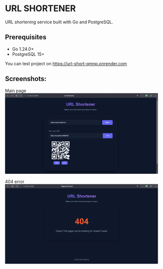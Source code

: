 # URL SHORTENER
URL shortening service built with Go and PostgreSQL.

## Prerequisites
- Go 1.24.0+
- PostgreSQL 15+

You can test project on https://url-short-qmnp.onrender.com

## Screenshots:
Main page
![main page](https://github.com/Moonlightwas/url-short/blob/main/images/index.png)

404 error
![404 error](https://github.com/Moonlightwas/url-short/blob/main/images/404.png)
